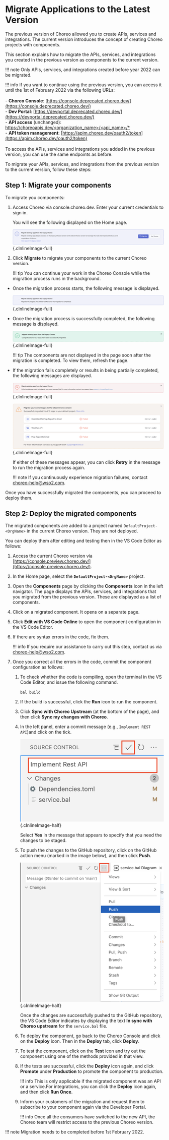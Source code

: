 # Migrate Applications to the Latest Version

The previous version of Choreo allowed you to create APIs, services and integrations. The current version introduces the concept of creating Choreo projects with components.

This section explains how to migrate the APIs, services, and integrations you created in the previous version as components to the current version.

!!! note
    Only APIs, services, and integrations created before year 2022 can be migrated.

!!! info
    If you want to continue using the previous version, you can access it until the 1st of February 2022 via the following URLs:<br/><br/> - **Choreo Console**: [https://console.deprecated.choreo.dev/](https://console.deprecated.choreo.dev/)<br/> - **Dev Portal**: [https://devportal.deprecated.choreo.dev/](https://devportal.deprecated.choreo.dev/)<br/> - **API access** (unchanged): [https://choreoapis.dev/<organization_name>/<api_name>/*](https://choreoapis.dev/<organization_name>/<api_name>/*)<br/> - **API token management**: [https://apim.choreo.dev/oauth2/token](https://apim.choreo.dev/oauth2/token)<br/><br/>To access the APIs, services and integrations you added in the previous version, you can use the same endpoints as before.

To migrate your APIs, services, and integrations from the previous version to the current version, follow these steps:

## Step 1: Migrate your components

To migrate you components:

1. Access Choreo via console.choreo.dev. Enter your current credentials to sign in.

    You will see the following displayed on the Home page.

    ![Migrate message](../assets/img/migration/migrate-prompt.png){.cInlineImage-full}

2. Click **Migrate** to migrate your components to the current Choreo version.

    !!! tip
        You can continue your work in the Choreo Console while the migration process runs in the background.

- Once the migration process starts, the following message is displayed.

    ![Migration in progress](../assets/img/migration/migration-in-progress.png){.cInlineImage-full}

- Once the migration process is successfully completed, the following message is displayed.

    ![Migration successfully completed](../assets/img/migration/migration-successfully-completed.png){.cInlineImage-full}

    !!! tip
        The components are not displayed in the page soon after the migration is completed. To view them, refresh the page.

- If the migration fails completely or results in being partially completed, the following messages are displayed.

    ![Migration failed](../assets/img/migration/migration-failed.png){.cInlineImage-full}

    ![Migration partially completed](../assets/img/migration/migration-partially-completed.png){.cInlineImage-full}

    If either of these messages appear, you can click **Retry** in the message to run the migration process again.

    !!! note
        If you continuously experience migration failures, contact choreo-help@wso2.com.

Once you have successfully migrated the components, you can proceed to deploy them.


## Step 2: Deploy the migrated components

The migrated components are added to a project named `DefaultProject-<OrgName>` in the current Choreo version. They are not deployed.

You can deploy them after editing and testing then in the VS Code Editor as follows:

1. Access the current Choreo version via [https://console.preview.choreo.dev/](https://console.preview.choreo.dev/).

2. In the Home page, select the **`DefaultProject-<OrgName>`** project.

3. Open the **Components** page by clicking the **Components** icon in the left navigator. The page displays the APIs, services, and integrations that you migrated from the previous version. These are displayed as a list of components.

4. Click on a migrated component. It opens on a separate page.

5. Click **Edit with VS Code Online** to open the component configuration in the VS Code Editor.

6. If there are syntax errors in the code, fix them.

    !!! info
        If you require our assistance to carry out this step, contact us via [choreo-help@wso2.com](choreo-help@wso2.com).

6. Once you correct all the errors in the code, commit the component configuration as follows:

    1. To check whether the code is compiling, open the terminal in the VS Code Editor, and issue the following command.
   
        `bal build`
   
    2. If the build is successful, click the **Run** icon to run the component.
    
    3. Click **Sync with Choreo Upstream** (at the bottom of the page), and then click **Sync my changes with Choreo**.

    4. In the left panel, enter a commit message (e.g., `Implement REST API`)and click on the tick.

        ![Commit message](../assets/img/tutorials/rest-api/commit-message.png){.cInlineImage-half}

       Select **Yes** in the message that appears to specify that you need the changes to be staged.

    5. To push the changes to the GitHub repository, click on the GitHub action menu (marked in the image below), and then click **Push**.

        ![Push changes](../assets/img/tutorials/rest-api/git-action-menu.png){.cInlineImage-half}

       Once the changes are successfully pushed to the GitHub repository, the VS Code Editor indicates by displaying the text **In sync with Choreo upstream** for the `service.bal` file.

    6. To deploy the component, go back to the Choreo Console and click on the **Deploy** icon. Then in the **Deploy** tab, click **Deploy**.

    7. To test the component, click on the **Test** icon and try out the component using one of the methods provided in that view.

    8. If the tests are successful, click the **Deploy** icon again, and click **Promote** under **Production** to promote the component to production.

        !!! info
            This is only applicable if the migrated component was an API or a service.For integrations, you can click the **Deploy** icon again, and then click **Run Once**.

    9. Inform your customers of the migration and request them to subscribe to your component again via the Developer Portal.

        !!! info
            Once all the consumers have switched to the new API, the Choreo team will restrict access to the previous Choreo version.

!!! note
    Migration needs to be completed before 1st February 2022.
